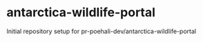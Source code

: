 # antarctica-wildlife-portal

Initial repository setup for pr-poehali-dev/antarctica-wildlife-portal